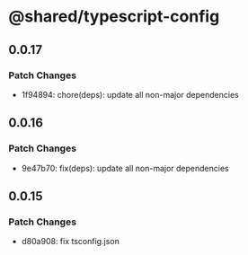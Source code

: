 # @shared/typescript-config

## 0.0.17

### Patch Changes

- 1f94894: chore(deps): update all non-major dependencies

## 0.0.16

### Patch Changes

- 9e47b70: fix(deps): update all non-major dependencies

## 0.0.15

### Patch Changes

- d80a908: fix tsconfig.json
